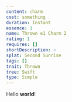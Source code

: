 ```yaml
---
content: charm
cost: something
duration: Instant
essence: 1
name: Thrown e1 Charm 2
rating: 1
requires: []
shortDescription: ~
splat: Second Sunrise
tags: []
trait: Thrown
tree: Swift
type: Simple
---
```


Hello **world**!
